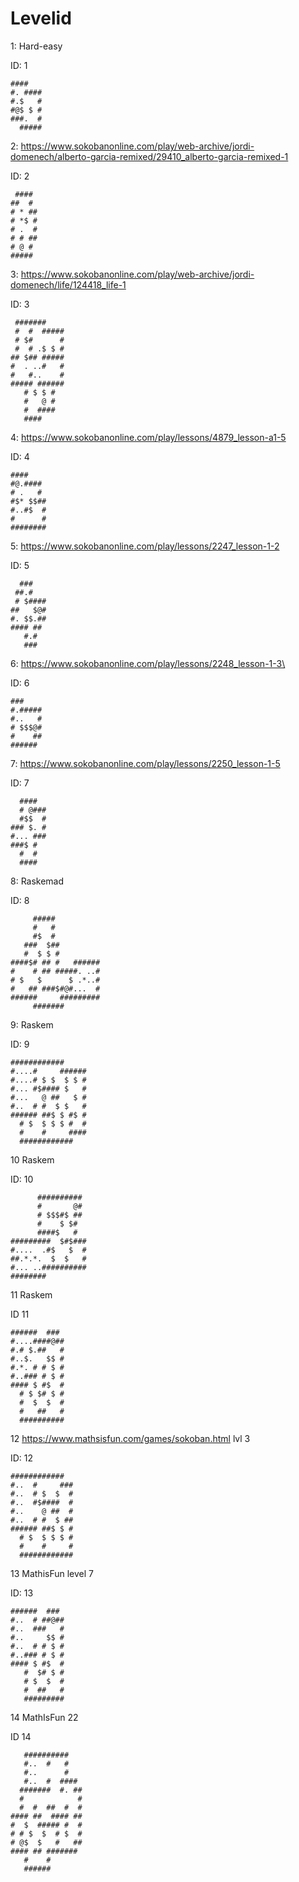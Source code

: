 # Levelid 

1: Hard-easy

ID: 1

```
####   
#. ####
#.$   #
#@$ $ #
###.  #
  #####
```

2: https://www.sokobanonline.com/play/web-archive/jordi-domenech/alberto-garcia-remixed/29410_alberto-garcia-remixed-1

ID: 2

```
 #### 
##  # 
# * ##
# *$ #
# .  #
# # ##
# @ # 
##### 
```

3: https://www.sokobanonline.com/play/web-archive/jordi-domenech/life/124418_life-1

ID: 3

```
 #######    
 #  #  #####
 # $#      #
 #  # .$ $ #
## $## #####
#  . ..#   #
#   #..    #
##### ######
   # $ $ #  
   #   @ #  
   #  ####  
   ####     
```

4: https://www.sokobanonline.com/play/lessons/4879_lesson-a1-5 

ID: 4

```
####    
#@.#### 
# .   # 
#$* $$##
#..#$  #
#      #
########
```

5: https://www.sokobanonline.com/play/lessons/2247_lesson-1-2

ID: 5

```
  ###   
 ##.#   
 # $####
##   $@#
#. $$.##
#### ## 
   #.#  
   ###  
```

6: https://www.sokobanonline.com/play/lessons/2248_lesson-1-3\

ID: 6

```
###    
#.#####
#..   #
# $$$@#
#    ##
###### 
```

7: https://www.sokobanonline.com/play/lessons/2250_lesson-1-5

ID: 7

```
  ####  
  # @###
  #$$  #
### $. #
#... ###
###$ #  
  #  #  
  ####  
```

8: Raskemad

ID: 8

```
     #####
     #   #
     #$  #
   ###  $##
   #  $ $ #
####$# ## #   ######
#    # ## #####. ..#
# $   $      $ .*..#
#   ## ###$#@#...  #
######     #########
     #######
```

9: Raskem

ID: 9

```
############
#....#     ######
#....# $ $  $ $ #
#... #$#### $   #
#...   @ ##   $ #
#..  # #  $ $   #
###### ##$ $ #$ #
  # $  $ $ $ #  #
  #    #     ####
  ############
```

10 Raskem

ID: 10

```
      ##########
      #       @#
      # $$$#$ ##
      #    $ $#
      ####$   #
#########  $#$###
#....  .#$   $  #
##.*.*.  $  $   #
#... ..##########
########
```

11 Raskem

ID 11

```
######  ###
#....####@##
#.# $.##   #
#..$.   $$ #
#.*. # # $ #
#..### # $ #
#### $ #$  #
  # $ $# $ #
  #  $  $  #
  #   ##   #
  ##########
```

12 https://www.mathsisfun.com/games/sokoban.html lvl 3

ID: 12

```
############  
#..  #     ###
#..  # $  $  #
#..  #$####  #
#..    @ ##  #
#..  # #  $ ##
###### ##$ $ #
  # $  $ $ $ #
  #    #     #
  ############
```

13 MathisFun level 7

ID: 13

```
######  ### 
#..  # ##@##
#..  ###   #
#..     $$ #
#..  # # $ #
#..### # $ #
#### $ #$  #
   #  $# $ #
   # $  $  #
   #  ##   #
   #########
```

14 MathIsFun 22

ID 14

```
   ##########   
   #..  #   #   
   #..      #   
   #..  #  #### 
  #######  #. ##
  #            #
  #  #  ##  #  #
#### ##  #### ##
#  $  ##### #  #
# # $  $  # $  #
# @$  $   #   ##
#### ## ####### 
   #    #       
   ######  
```     